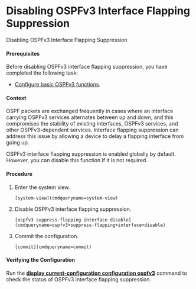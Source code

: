Disabling OSPFv3 Interface Flapping Suppression
===============================================

Disabling OSPFv3 Interface Flapping Suppression

#### Prerequisites

Before disabling OSPFv3 interface flapping suppression, you have completed the following task:

* [Configure basic OSPFv3 functions](vrp_ospfv3_cfg_0009.html).

#### Context

OSPF packets are exchanged frequently in cases where an interface carrying OSPFv3 services alternates between up and down, and this compromises the stability of existing interfaces, OSPFv3 services, and other OSPFv3-dependent services. Interface flapping suppression can address this issue by allowing a device to delay a flapping interface from going up.

OSPFv3 interface flapping suppression is enabled globally by default. However, you can disable this function if it is not required.


#### Procedure

1. Enter the system view.
   
   
   ```
   [system-view](cmdqueryname=system-view)
   ```
2. Disable OSPFv3 interface flapping suppression.
   
   
   ```
   [ospfv3 suppress-flapping interface disable](cmdqueryname=ospfv3+suppress-flapping+interface+disable)
   ```
3. Commit the configuration.
   
   
   ```
   [commit](cmdqueryname=commit)
   ```

#### Verifying the Configuration

Run the [**display current-configuration configuration ospfv3**](cmdqueryname=display+current-configuration+configuration+ospfv3) command to check the status of OSPFv3 interface flapping suppression.